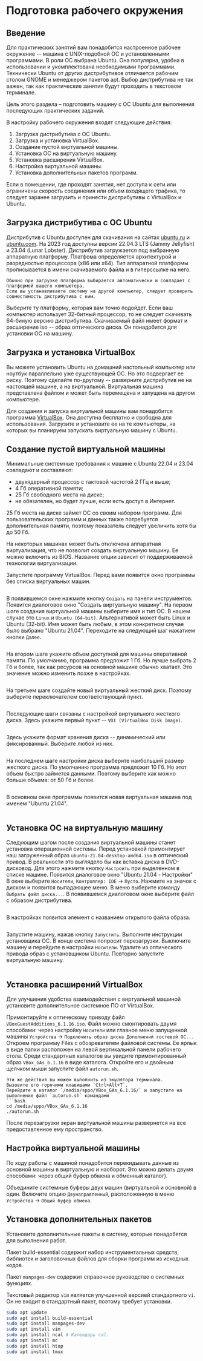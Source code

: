 # Подготовка рабочего окружения


## Введение

Для практических занятий вам понадобится настроенное рабочее окружение -- машина с UNIX-подобной ОС и установленными программами.
В роли ОС выбрана Ubuntu.
Она популярна, удобна в использовании и укомплектована необходимыми программами.
Технически Ubuntu от других дистрибутивов отличается рабочим столом GNOME и менеджером пакетов apt.
Выбор дистрибутива не так важен, так как практические занятия будут проходить в текстовом терминале.

Цель этого раздела – подготовить машину с ОС Ubuntu для выполнения последующих практических заданий.

В настройку рабочего окружения входят следующие действия:
1. Загрузка дистрибутива с ОС Ubuntu.
2. Загрузка и установка VirtualBox.
3. Создание пустой виртуальной машины.
4. Установка ОС на виртуальную машину.
5. Установка расширения VirtualBox.
6. Настройка виртуальной машины.
7. Установка дополнительных пакетов программ.

Если в помещении, где проходят занятия, нет доступа к сети или ограничены скорость соединения или объем входящего трафика, то следует заранее загрузить и принести дистрибутивы с VirtualBox и Ubuntu.


## Загрузка дистрибутива с ОС Ubuntu

Дистрибутив с Ubuntu доступен для скачивания на сайтах [ubuntu.ru](https://ubuntu.ru) и [ubuntu.com](https://ubuntu.com).
На 2023 год доступны версии 22.04.3 LTS (Jammy Jellyfish) и 23.04 (Lunar Lobster).
Дистрибутив загружается под выбранную аппаратную платформу.
Платфома определяется архитектурой и разрядностью процессора (x86 или x64).
Тип аппаратной платформы прописывается в имени скачиваемого файла и в гиперссылке на него.

```{warning}
Обычно при загрузке платформа выбирается автоматически и совпадает с платформой вашего компьютера.
Если вы устанавливаете систему на другой компьютер, следует проверить совместимость дистрибутива с ним.
```

Выберите ту платформу, которая вам точно подойдет.
Если ваш компьютер использует 32-битный процессор, то не следует скачивать 64-биную версию дистрибутива.
Скачиваемый файл имеет формат и расширение iso -- образ оптического диска.
Он понадобится для установки ОС на машину.


## Загрузка и установка VirtualBox

<!-- Виртуальная машина -->
Вы можете установить Ubuntu на домашний настольный компьютер или ноутбук параллельно уже существующей ОС.
Но это подвергает ее риску.
Поэтому сделайте по-другому -- разверните дистрибутив не на настоящей машине, а на виртуальной.
Виртуальная машина представлена файлом и может быть перемещена и запущена на другом компьютере.

Для создания и запуска виртуальной машины вам понадобится программа [VirtualBox](https://virtualbox.org).
Она доступна бесплатно и свободна для использования.
Загрузите и установите ее на те компьютеры, на которых вы планируем запускать виртуальную машину с Ubuntu.


## Создание пустой виртуальной машины

Минимальные системные требования к машине с Ubuntu 22.04 и 23.04 совпадают и составляют:
* двухядерный процессор с тактовой частотой 2 ГГц и выше;
* 4 Гб оперативной памяти;
* 25 Гб свободного места на диске;
* не обязателен, но будет лучше, если есть доступ в Интернет.

25 Гб места на диске займет ОС со своим набором программ.
Для пользовательских программ и данных также потребуется дополнительная памяти, поэтому показатель следует увеличить хотя бы до 50 Гб.

На некоторых машинах может быть отключена аппаратная виртуализация, что не позволит создать виртуальную машину.
Ее можно включить из BIOS.
Название опции зависит от поддерживаемой технологии виртуализации.

Запустите программу VirtualBox.
Перед вами появится окно программы без списка виртуальных машин.

```{image} images/VirtualBox-1.png
```

В появившемся окне нажмите кнопку `Создать` на панели инструментов.
Появится диалоговое окно "Создать виртуальную машину".
На первом шаге создания виртуальной машины выберите имя и тип ОС.
В нашем случае это `Linux` и `Ubuntu (64-bit)`.
Альтернативой может быть Linux и Ubuntu (32-bit).
Имя может быть любым, в этом конкретном случае было выбрано "Ubuntu 21.04".
Переходите на следующий шаг нажатием кнопки `Далее`.

```{figure} images/VirtualBox-2.png
```

На втором шаге укажите объем доступной для машины оперативной памяти.
По умолчанию, программа предложит 1 Гб.
Но лучше выбрать 2 Гб и более, так как ресурсов на основной машине обычно хватает.
Это значение можно изменить позже в настройках.

```{figure} images/VirtualBox-3.png
```

На третьем шаге создайте новый виртуальный жесткий диск.
Поэтому выберите переключателем соответствующий пункт.

```{figure} images/VirtualBox-4.png
```

Последующие шаги связаны с настройкой виртуального жесткого диска.
Здесь укажите первый пункт -- `VDI (VirtualBox Disk Image)`.

```{figure} images/VirtualBox-5.png
```

Здесь укажите формат хранения диска -- динамический или фиксированный.
Выберите любой из них.

```{figure} images/VirtualBox-6.png
```

На последнем шаге настройки диска выберите наибольший размер жесткого диска.
По умолчанию программа предложит 10 Гб.
Но этот объем быстро займется данными.
Поэтому выберите как можно больше объема: от 50 Гб и более.

```{figure} images/VirtualBox-7.png
```

В основном окне программы появится новая виртуальная машина под именем "Ubuntu 21.04".

```{figure} images/VirtualBox-8.png
```


## Установка ОС на виртуальную машину

Следующим шагом после создания виртуальной машины станет установка операционной системы.
Перед установкой примонтирует наш загруженный образ `ubuntu-21.04-desktop-amd64.iso` в оптический привод.
В реальности это выглядело бы как вставка диска в DVD-дисковод.
Для этого нажмите кнопку `Настроить` при выделенном в списке машине.
Появится диалоговое окно "Ubuntu 21.04 - Настройки"
В окне выберите `Носители`, `Контроллер: IDE` -> `Пусто`.
Нажмите на значок с диском и появится выпадающее меню.
В меню выберите команду `Выбрать файл диска...`.
В появившемся диалоговом окне выберите файл с образом дистрибутива.

```{figure} images/VirtualBox-9.png
```

В настройках появится элемент с названием открытого файла образа.

```{figure} images/VirtualBox-10.png
```

Запустите машину, нажав кнопку `Запустить`.
Выполните инструкции установщика ОС.
В конце система попросит перезагрузки.
Выключите машину и перейдите в настройки `Носители`.
Удалите из оптического привода образ с установщиком Ubuntu.
Повторно запустите виртуальную машину.

```{image} images/Ubuntu-21.04.png
```


## Установка расширений VirtualBox

Для улучшения удобства взаимодействия с виртуальной машиной установите дополнительное системное ПО от VirtualBox.

Примонтируйте к оптическому приводу файл `VBoxGuestAdditions_6.1.16.iso`.
Файл можно смонтировать двумя способами: через настройку `Носители` или главное меню запущенной машины `Устройства` -> `Подключить образ диска Дополнений гостевой ОС...`
Откроем программу Files с обозревателем файловой системы.
Ее ярлык в виде папки расположен на левой вертикальной панели рабочего стола.
Среди стандартных каталогов вы увидите примонтированный образ `VBox_GAs_6.1.16` в виде каталога.
Откройте его и двойным щелчком мыши запустите файл `autorun.sh`.

```{note}
Эти же действия вы можем выполнить из эмулятора терминала.
Вызовите его горячими клавишами `Ctrl+Alt+T`.
Перейдите в каталог `/media/sppo/VBox_GAs_6.1.16/` и запустите на выполнение файл `autorun.sh` командами
```bash
cd /media/sppo/VBox_GAs_6.1.16
./autorun.sh
```

После перезагрузки экран виртуальной машины развернется на все предоставленное ему пространство.


## Настройка виртуальной машины

По ходу работы с машиной понадобится перекидывать данные из основной машины в виртуальную и наоборот.
Это можно делать двумя способами: через общий буфер обмена и обменный каталог).

Объедините системные буферы двух машин (виртуальной и основной) в один.
Включите опцию `Двунаправленный`, расположенную в меню `Устройства` -> `Общий буфер обмена`.


## Установка дополнительных пакетов

Установите дополнительные пакеты в систему, которые понадобятся для выполнения работ.

<!-- build-essential -->
Пакет build-essential содержит набор инструментальных средств, библиотек и заголовочных файлов для сборки программ из исходных кодов.

Пакет `manpages-dev` содержит справочное руководство о системных функциях.

Текстовый редактор `vim` является улучшенной версией стандартного `vi`.
Он не входит в стандартный пакет, поэтому требует установки.

```bash
sudo apt update
sudo apt install build-essential
sudo apt install manpages-dev
sudo apt install vim
sudo apt install ncal # Календарь cal.
sudo apt install mc
sudo apt install htop
sudo apt install tmux
```
